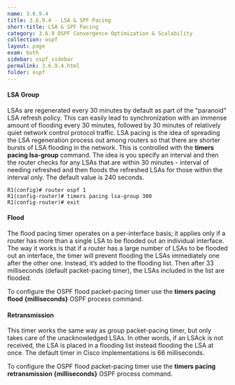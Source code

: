 ```yaml
---
name: 3.6.9.4
title: 3.6.9.4 - LSA & SPF Pacing
short-title: LSA & SPF Pacing
category: 3.6.9 OSPF Convergence Optimization & Scalability
collection: ospf
layout: page
exam: both
sidebar: ospf_sidebar
permalink: 3.6.9.4.html
folder: ospf
---
```

#### LSA Group
LSAs are regenerated every 30 minutes by default as part of the "paranoid" LSA refresh policy. This can easily lead to synchronization with an immense amount of flooding every 30 minutes, followed by 30 minutes of relatively quiet network control protocol traffic. LSA pacing is the idea of spreading the LSA regeneration process out among routers so that there are shorter bursts of LSA flooding in the network. This is controlled with the **timers pacing lsa-group** command. The idea is you specify an interval and then the router checks for any LSAs that are within 30 minutes - interval of needing refreshed and then floods the refreshed LSAs for those within the interval only. The default value is 240 seconds.
```
R1(config)# router ospf 1
R1(config-router)# timers pacing lsa-group 300
R1(config-router)# exit
```

#### Flood
The flood pacing timer operates on a per-interface basis; it applies only if a router has more than a single LSA to be flooded out an individual interface.   The way it works is that if a router has a large number of LSAs to be flooded out an interface, the timer will prevent flooding the LSAs immediately one after the other one. Instead, it’s added to the flooding list. Then after 33 milliseconds (default packet-pacing timer), the LSAs included in the list are flooded.

To configure the OSPF flood packet-pacing timer use the **timers pacing flood \{milliseconds\}** OSPF process command.

#### Retransmission
This timer works the same way as group packet-pacing timer, but only takes care of the unacknowledged LSAs.   In other words, if an LSAck is not received, the LSA is placed in a flooding list instead flooding the LSA at once.   The default timer in Cisco implementations is 66 milliseconds.

To configure the OSPF flood packet-pacing timer use the **timers pacing retransmission \{milliseconds\}** OSPF process command.
